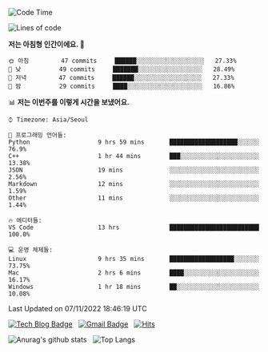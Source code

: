 <!-- ### Hi there 👋 -->

<!--
**dnchoi/dnchoi** is a ✨ _special_ ✨ repository because its `README.md` (this file) appears on your GitHub profile.

Here are some ideas to get you started:

- 🔭 I’m currently working on ...
- 🌱 I’m currently learning ...
- 👯 I’m looking to collaborate on ...
- 🤔 I’m looking for help with ...
- 💬 Ask me about ...
- 📫 How to reach me: ...
- 😄 Pronouns: ...
- ⚡ Fun fact: ...
-->

<!--START_SECTION:waka-->
![Code Time](http://img.shields.io/badge/Code%20Time-227%20hrs%2031%20mins-blue)

![Lines of code](https://img.shields.io/badge/%EC%A0%80%EB%8A%94%20%EC%97%AC%ED%83%9C%EA%B9%8C%EC%A7%80%20-90%20Thousand%20%EC%A4%84%EC%9D%98%20%EC%BD%94%EB%93%9C%EB%A5%BC%20%EC%9E%91%EC%84%B1%ED%96%88%EC%96%B4%EC%9A%94.-blue)

**저는 아침형 인간이에요. 🐤** 

```text
🌞 아침         47 commits     ██████░░░░░░░░░░░░░░░░░░░   27.33% 
🌆 낮　         49 commits     ███████░░░░░░░░░░░░░░░░░░   28.49% 
🌃 저녁         47 commits     ██████░░░░░░░░░░░░░░░░░░░   27.33% 
🌙 밤　         29 commits     ████░░░░░░░░░░░░░░░░░░░░░   16.86%

```


📊 **저는 이번주를 이렇게 시간을 보냈어요.** 

```text
⌚︎ Timezone: Asia/Seoul

💬 프로그래밍 언어들: 
Python                   9 hrs 59 mins       ███████████████████░░░░░░   76.9% 
C++                      1 hr 44 mins        ███░░░░░░░░░░░░░░░░░░░░░░   13.38% 
JSON                     19 mins             ░░░░░░░░░░░░░░░░░░░░░░░░░   2.56% 
Markdown                 12 mins             ░░░░░░░░░░░░░░░░░░░░░░░░░   1.59% 
Other                    11 mins             ░░░░░░░░░░░░░░░░░░░░░░░░░   1.44%

🔥 에디터들: 
VS Code                  13 hrs              █████████████████████████   100.0%

💻 운영 체제들: 
Linux                    9 hrs 35 mins       ██████████████████░░░░░░░   73.75% 
Mac                      2 hrs 6 mins        ████░░░░░░░░░░░░░░░░░░░░░   16.17% 
Windows                  1 hr 18 mins        ██░░░░░░░░░░░░░░░░░░░░░░░   10.08%

```


 Last Updated on 07/11/2022 18:46:19 UTC
<!--END_SECTION:waka-->


[![Tech Blog Badge](http://img.shields.io/badge/-Tech%20blog-black?style=flat-square&logo=github&link=https://zzsza.github.io/)](https://dnchoi.github.io/)
&nbsp;
[![Gmail Badge](https://img.shields.io/badge/Gmail-d14836?style=flat-square&logo=Gmail&logoColor=white&link=mailto:snugyun01@gmail.com)](mailto:dongnyeokc@gmail.com)
&nbsp;
[![Hits](https://hits.seeyoufarm.com/api/count/incr/badge.svg?url=https%3A%2F%2Fgithub.com%2Fgjbae1212%2Fhit-counter&count_bg=%233D7CC8&title_bg=%23555555&icon=&icon_color=%23E7E7E7&title=hits&edge_flat=false)](https://hits.seeyoufarm.com)

![Anurag's github stats](https://github-readme-stats.vercel.app/api?username=dnchoi&show_icons=true&theme=tokyonight)
&nbsp;
![Top Langs](https://github-readme-stats.vercel.app/api/top-langs/?username=dnchoi&layout=compact&theme=tokyonight)

<div align='center'>
